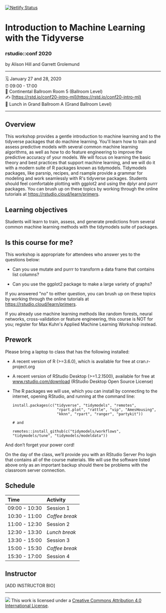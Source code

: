 [![Netlify Status](https://api.netlify.com/api/v1/badges/fc33b987-b580-4145-afc9-7d8427bf77f1/deploy-status)](https://app.netlify.com/sites/conf20-intro-ml/deploys)

Introduction to Machine Learning with the Tidyverse
================

### rstudio::conf 2020

by Alison Hill and Garrett Grolemund

-----

:spiral_calendar: January 27 and 28, 2020  
:alarm_clock:     09:00 - 17:00  
:hotel:           Continental Ballroom Room 5 (Ballroom Level)  
:writing_hand:    [https://rstd.io/conf20-intro-ml](https://rstd.io/conf20-intro-ml)  
:bento:           Lunch in Grand Ballroom A (Grand Ballroom Level)

-----

## Overview

This workshop provides a gentle introduction to machine learning and to the tidyverse packages that do machine learning. You'll learn how to train and assess predictive models with several common machine learning algorithms, as well as how to do feature engineering to improve the predictive accuracy of your models. We will focus on learning the basic theory and best practices that support machine learning, and we will do it with a modern suite of R packages known as tidymodels. Tidymodels packages, like parsnip, recipes, and rsample provide a grammar for modeling and work seamlessly with R's tidyverse packages. Students should feel comfortable plotting with ggplot2 and using the dplyr and purrr packages. You can brush up on these topics by working through the online tutorials at https://rstudio.cloud/learn/primers.

## Learning objectives

Students will learn to train, assess, and generate predictions from several common machine learning methods with the tidymodels suite of packages.

## Is this course for me?

This workshop is appropriate for attendees who answer yes to the questions below:

- Can you use mutate and purrr to transform a data frame that contains list columns?

- Can you use the ggplot2 package to make a large variety of graphs?

If you answered "no" to either question, you can brush up on these topics by working through the online tutorials at https://rstudio.cloud/learn/primers.

If you already use machine learning methods like random forests, neural networks, cross-validation or feature engineering, this course is NOT for you; register for Max Kuhn's Applied Machine Learning Workshop instead.

## Prework

Please bring a laptop to class that has the following installed:

  - A recent version of R (\>=3.6.0), which is available for free at
    cran.r-project.org

  - A recent version of RStudio Desktop (\>=1.2.1500), available for
    free at www.rstudio.com/download (RStudio Desktop Open Source
    License)

  - The R packages we will use, which you can install by connecting to
    the internet, opening RStudio, and running at the command line:
    
        install.packages(c("tidyverse", "tidymodels", "remotes", 
                            "rpart.plot", "rattle", "vip", "AmesHousing", 
                            "kknn", "rpart", "ranger", "partykit"))
        
        # and
        
        remotes::install_github(c("tidymodels/workflows", "tidymodels/tune", "tidymodels/modeldata"))

And don’t forget your power cord\!

On the day of the class, we’ll provide you with an RStudio Server Pro
login that contains all of the course materials. We will use the
software listed above only as an important backup should there be
problems with the classroom server connection.


## Schedule

| Time          | Activity         |
| :------------ | :--------------- |
| 09:00 - 10:30 | Session 1        |
| 10:30 - 11:00 | *Coffee break*   |
| 11:00 - 12:30 | Session 2        |
| 12:30 - 13:30 | *Lunch break*    |
| 13:30 - 15:00 | Session 3        |
| 15:00 - 15:30 | *Coffee break*   |
| 15:30 - 17:00 | Session 4        |

## Instructor

\[ADD INSTRUCTOR BIO\]

-----

![](https://i.creativecommons.org/l/by/4.0/88x31.png) This work is
licensed under a [Creative Commons Attribution 4.0 International
License](https://creativecommons.org/licenses/by/4.0/).
